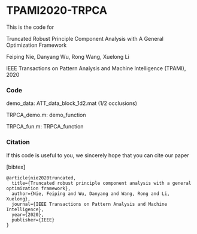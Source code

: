 # TPAMI2020-TRPCA
This is the code for 

Truncated Robust Principle Component Analysis with A General Optimization Framework  

Feiping Nie, Danyang Wu, Rong Wang, Xuelong Li 

IEEE Transactions on Pattern Analysis and Machine Intelligence (TPAMI), 2020 

### Code 
  demo_data: ATT_data_block_1d2.mat (1/2 occlusions) 
  
  TRPCA_demo.m: demo_function 
  
  TRPCA_fun.m:  TRPCA_function 

### Citation
If this code is useful to you, we sincerely hope that you can cite our paper 

[bibtex] 

```
@article{nie2020truncated,
  title={Truncated robust principle component analysis with a general optimization framework},
  author={Nie, Feiping and Wu, Danyang and Wang, Rong and Li, Xuelong},
  journal={IEEE Transactions on Pattern Analysis and Machine Intelligence},
  year={2020},
  publisher={IEEE}
}
```
